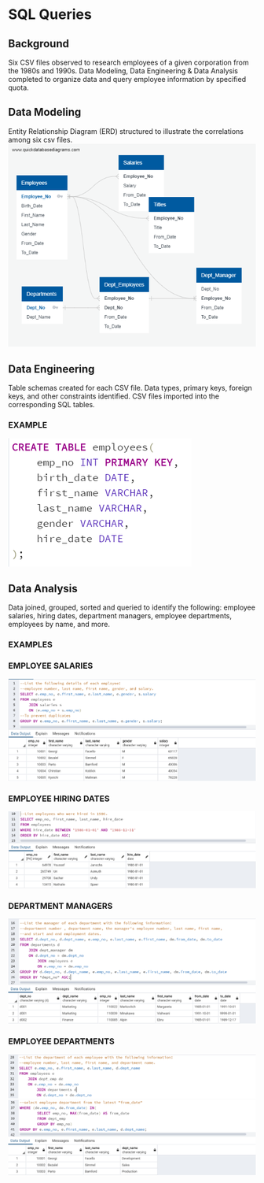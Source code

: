 # SQL Queries

## Background

Six CSV files observed to research employees of a given corporation from the 1980s and 1990s. Data Modeling, Data Engineering & Data Analysis completed to organize data and query employee information by specified quota. 

## Data Modeling

Entity Relationship Diagram (ERD) structured to illustrate the correlations among six csv files.
![](EmployeeSQL/Images/Employee_ERD.png)

## Data Engineering

Table schemas created for each CSV file. Data types, primary keys, foreign keys, and other constraints identified.  CSV files imported into the corresponding SQL tables.

### EXAMPLE
![](EmployeeSQL/Images/Table.png)

## Data Analysis

Data joined, grouped, sorted and queried to identify the following: employee salaries, hiring dates, department managers, employee departments, employees by name, and more.

### EXAMPLES

### EMPLOYEE SALARIES
![](EmployeeSQL/Images/Salary.png)

### EMPLOYEE HIRING DATES
![](EmployeeSQL/Images/Hire_Dates.png)

### DEPARTMENT MANAGERS
![](EmployeeSQL/Images/Dept_Manager.png)

### EMPLOYEE DEPARTMENTS
![](EmployeeSQL/Images/Employee_Dept.png)
![](EmployeeSQL/Images/Employee_Dept_Output.png)
